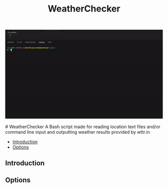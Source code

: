 <h1 align="center"> WeatherChecker </h1> <br>
<p align="center">
    <img alt=WeatherChecker title="WeatherChecker" src="Images/WeatherCheckerGif.gif">
</p>
# WeatherChecker
A Bash script made for reading location text files and/or command line input and outputting weather results provided by wttr.in

- [Introduction](#introduction)
- [Options](#Options)

## Introduction

## Options